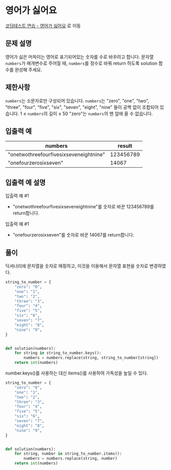 # 영어가 싫어요

[코딩테스트 연습 - 영어가 싫어요][1] 로 이동

## 문제 설명

영어가 싫은 머쓱이는 영어로 표기되어있는 숫자를 수로 바꾸려고 합니다. 문자열 `numbers`가 매개변수로 주어질 때, `numbers`를 정수로 바꿔 return 하도록 solution 함수를 완성해 주세요.

## 제한사항

`numbers`는 소문자로만 구성되어 있습니다.
`numbers`는 "zero", "one", "two", "three", "four", "five", "six", "seven", "eight", "nine" 들이 공백 없이 조합되어 있습니다.
1 ≤ `numbers`의 길이 ≤ 50
"zero"는 `numbers`의 맨 앞에 올 수 없습니다.

## 입출력 예

| numbers                                | result    |
| -------------------------------------- | --------- |
| "onetwothreefourfivesixseveneightnine" | 123456789 |
| "onefourzerosixseven"                  | 14067     |

## 입출력 예 설명

입출력 예 #1

- "onetwothreefourfivesixseveneightnine"를 숫자로 바꾼 123456789를 return합니다.

입출력 예 #1

- "onefourzerosixseven"를 숫자로 바꾼 14067를 return합니다.

## 풀이

딕셔너리에 문자열을 숫자로 매핑하고, 이것을 이용해서 문자열 표현을 숫자로 변경하였다.

```python
string_to_number = {
    "zero": "0",
    "one": "1",
    "two": "2",
    "three": "3",
    "four": "4",
    "five": "5",
    "six": "6",
    "seven": "7",
    "eight": "8",
    "nine": "9",
}


def solution(numbers):
    for string in string_to_number.keys():
        numbers = numbers.replace(string, string_to_number[string])
    return int(numbers)
```

number.keys()를 사용하는 대신 items()를 사용하여 가독성을 높일 수 있다.

```python
string_to_number = {
    "zero": "0",
    "one": "1",
    "two": "2",
    "three": "3",
    "four": "4",
    "five": "5",
    "six": "6",
    "seven": "7",
    "eight": "8",
    "nine": "9",
}


def solution(numbers):
    for string, number in string_to_number.items():
        numbers = numbers.replace(string, number)
    return int(numbers)
```

[1]: https://school.programmers.co.kr/learn/courses/30/lessons/120894
